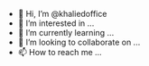 - 👋 Hi, I’m @khaliedoffice
- 👀 I’m interested in ...
- 🌱 I’m currently learning ...
- 💞️ I’m looking to collaborate on ...
- 📫 How to reach me ...

<!---
khaliedoffice/khaliedoffice is a ✨ special ✨ repository because its `README.md` (this file) appears on your GitHub profile.
You can click the Preview link to take a look at your changes.
--->
